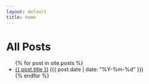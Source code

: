 ```yaml
---
layout: default
title: Home
---
```


<h1>All Posts</h1>
<ul>
  {% for post in site.posts %}
    <li>
      <a href="{{ site.baseurl }}{{ post.url }}">{{ post.title }}</a> ({{ post.date | date: "%Y-%m-%d" }})
    </li>
  {% endfor %}
</ul>
